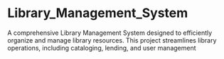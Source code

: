 # Library_Management_System
A comprehensive Library Management System designed to efficiently organize and manage library resources. This project streamlines library operations, including cataloging, lending, and user management
